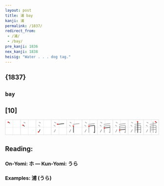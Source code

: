 ```yaml
---
layout: post
title: 浦 bay
kanji: 浦
permalink: /1837/
redirect_from:
 - /浦/
 - /bay/
pre_kanji: 1836
nex_kanji: 1838
heisig: "Water . . . dog tag."
---
```


## {1837}

## `bay`

## [10]

<div class="stroke"><img src="../images/E6B5A6.png" /></div>

## Reading:

### On-Yomi: ホ &mdash; Kun-Yomi: うら

### Examples: 浦 (うら)
